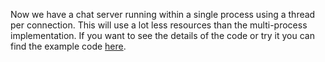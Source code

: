 Now we have a chat server running within a single process using a thread per connection. This will use a lot less resources than the multi-process implementation. If you want to see the details of the code or try it you can find the example code [here](https://github.com/thijsc/three-chat-servers).


